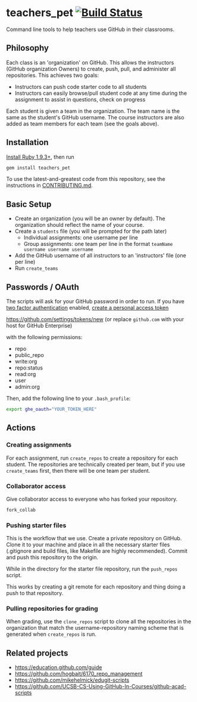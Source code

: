 # teachers_pet [![Build Status](https://travis-ci.org/education/teachers-pet.svg?branch=master)](https://travis-ci.org/education/teachers-pet)

Command line tools to help teachers use GitHub in their classrooms.

## Philosophy

Each class is an 'organization' on GitHub. This allows the instructors (GitHub organization Owners) to create, push, pull, and administer all repositories. This achieves two goals:

* Instructors can push code starter code to all students
* Instructors can easily browse/pull student code at any time during the assignment to assist in questions, check on progress

Each student is given a team in the organization. The team name is the same as the student's GitHub username. The course instructors are also added as team members for each team (see the goals above).

## Installation

[Install Ruby 1.9.3+](https://www.ruby-lang.org/en/installation/), then run

```bash
gem install teachers_pet
```

To use the latest-and-greatest code from this repository, see the instructions in [CONTRIBUTING.md](CONTRIBUTING.md).

## Basic Setup

* Create an organization (you will be an owner by default). The organization should reflect the name of your course.
* Create a `students` file (you will be prompted for the path later)
    * Individual assignments: one username per line
    * Group assignments: one team per line in the format `teamName username username username`
* Add the GitHub username of all instructors to an 'instructors' file (one per line)
* Run `create_teams`

## Passwords / OAuth

The scripts will ask for your GitHub password in order to run. If you have [two factor authentication](https://help.github.com/articles/about-two-factor-authentication) enabled, [create a personal access token](https://help.github.com/articles/creating-an-access-token-for-command-line-use)

https://github.com/settings/tokens/new (or replace `github.com` with your host for GitHub Enterprise)

with the following permissions:

* repo
* public_repo
* write:org
* repo:status
* read:org
* user
* admin:org

Then, add the following line to your `.bash_profile`:

```bash
export ghe_oauth="YOUR_TOKEN_HERE"
```

## Actions

### Creating assignments

For each assignment, run `create_repos` to create a repository for each student. The repositories are technically created per team, but if you use `create_teams` first, then there will be one team per student.

### Collaborator access

Give collaborator access to everyone who has forked your repository.

```bash
fork_collab
```

### Pushing starter files

This is the workflow that we use. Create a private repository on GitHub. Clone it to your machine and place in all the necessary starter files (.gitignore and build files, like Makefile are highly recommended). Commit and push this repository to the origin.

While in the directory for the starter file repository, run the `push_repos` script.

This works by creating a git remote for each repository and thing doing a push to that repository.

### Pulling repositories for grading

When grading, use the `clone_repos` script to clone all the repositories in the organization that match the username-repository naming scheme that is generated when `create_repos` is run.

## Related projects

* https://education.github.com/guide
* https://github.com/hogbait/6170_repo_management
* https://github.com/mikehelmick/edugit-scripts
* https://github.com/UCSB-CS-Using-GitHub-In-Courses/github-acad-scripts
